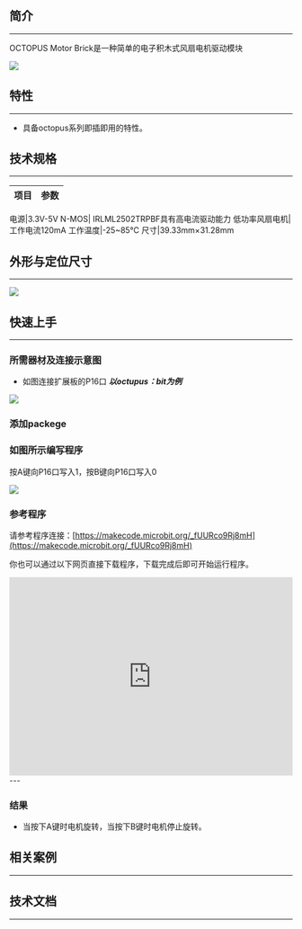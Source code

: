 ## 简介
---
OCTOPUS Motor Brick是一种简单的电子积木式风扇电机驱动模块

 ![](https://i.imgur.com/vu7ViBU.jpg)

## 特性
---
- 具备octopus系列即插即用的特性。

## 技术规格
---
项目 | 参数 
:-: | :-: 

电源|3.3V-5V
N-MOS| IRLML2502TRPBF具有高电流驱动能力
低功率风扇电机|工作电流120mA
工作温度|-25~85℃
尺寸|39.33mm×31.28mm



## 外形与定位尺寸
---

 ![](https://i.imgur.com/bFU1faL.jpg)

## 快速上手
---
### 所需器材及连接示意图

- 如图连接扩展板的P16口
***以octupus：bit为例***

 ![](https://i.imgur.com/ZBTdQp1.png)

### 添加packege
### 如图所示编写程序
按A键向P16口写入1，按B键向P16口写入0

 ![](https://i.imgur.com/3se7TBq.png)

### 参考程序
请参考程序连接：[https://makecode.microbit.org/_fUURco9Rj8mH](https://makecode.microbit.org/_fUURco9Rj8mH)

你也可以通过以下网页直接下载程序，下载完成后即可开始运行程序。

<div style="position:relative;height:0;padding-bottom:70%;overflow:hidden;"><iframe style="position:absolute;top:0;left:0;width:100%;height:100%;" src="https://makecode.microbit.org/#pub:_fUURco9Rj8mH" frameborder="0" sandbox="allow-popups allow-forms allow-scripts allow-same-origin"></iframe></div>  
---

### 结果

- 当按下A键时电机旋转，当按下B键时电机停止旋转。

## 相关案例
---

## 技术文档
---

